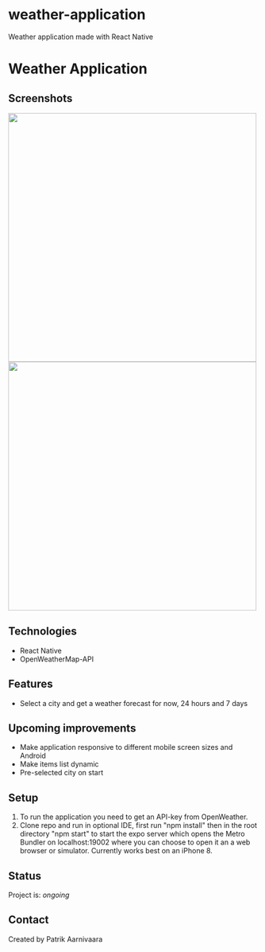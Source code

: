 # weather-application
Weather application made with React Native

# Weather Application

## Screenshots
<img src="https://res.cloudinary.com/whatwherewhen/image/upload/v1612358326/weather/domhji8yshskbypydzah.png" width="auto" height="500">
<img src="https://res.cloudinary.com/whatwherewhen/image/upload/v1612358326/weather/ybu31p1kuy2dbhp1myz4.png" width="auto" height="500">

## Technologies
* React Native
* OpenWeatherMap-API

## Features
* Select a city and get a weather forecast for now, 24 hours and 7 days

## Upcoming improvements
* Make application responsive to different mobile screen sizes and Android
* Make items list dynamic
* Pre-selected city on start

## Setup
1. To run the application you need to get an API-key from OpenWeather.
2. Clone repo and run in optional IDE, first run "npm install" then in the root directory "npm start" to start the expo server which opens the Metro Bundler on localhost:19002 where you can choose to open it an a web browser or simulator. Currently works best on an iPhone 8.

## Status
Project is: _ongoing_

## Contact
Created by Patrik Aarnivaara
